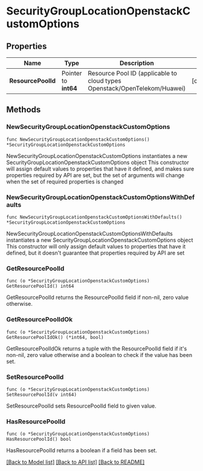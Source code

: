 # SecurityGroupLocationOpenstackCustomOptions

## Properties

Name | Type | Description | Notes
------------ | ------------- | ------------- | -------------
**ResourcePoolId** | Pointer to **int64** | Resource Pool ID (applicable to cloud types Openstack/OpenTelekom/Huawei) | [optional] 

## Methods

### NewSecurityGroupLocationOpenstackCustomOptions

`func NewSecurityGroupLocationOpenstackCustomOptions() *SecurityGroupLocationOpenstackCustomOptions`

NewSecurityGroupLocationOpenstackCustomOptions instantiates a new SecurityGroupLocationOpenstackCustomOptions object
This constructor will assign default values to properties that have it defined,
and makes sure properties required by API are set, but the set of arguments
will change when the set of required properties is changed

### NewSecurityGroupLocationOpenstackCustomOptionsWithDefaults

`func NewSecurityGroupLocationOpenstackCustomOptionsWithDefaults() *SecurityGroupLocationOpenstackCustomOptions`

NewSecurityGroupLocationOpenstackCustomOptionsWithDefaults instantiates a new SecurityGroupLocationOpenstackCustomOptions object
This constructor will only assign default values to properties that have it defined,
but it doesn't guarantee that properties required by API are set

### GetResourcePoolId

`func (o *SecurityGroupLocationOpenstackCustomOptions) GetResourcePoolId() int64`

GetResourcePoolId returns the ResourcePoolId field if non-nil, zero value otherwise.

### GetResourcePoolIdOk

`func (o *SecurityGroupLocationOpenstackCustomOptions) GetResourcePoolIdOk() (*int64, bool)`

GetResourcePoolIdOk returns a tuple with the ResourcePoolId field if it's non-nil, zero value otherwise
and a boolean to check if the value has been set.

### SetResourcePoolId

`func (o *SecurityGroupLocationOpenstackCustomOptions) SetResourcePoolId(v int64)`

SetResourcePoolId sets ResourcePoolId field to given value.

### HasResourcePoolId

`func (o *SecurityGroupLocationOpenstackCustomOptions) HasResourcePoolId() bool`

HasResourcePoolId returns a boolean if a field has been set.


[[Back to Model list]](../README.md#documentation-for-models) [[Back to API list]](../README.md#documentation-for-api-endpoints) [[Back to README]](../README.md)



